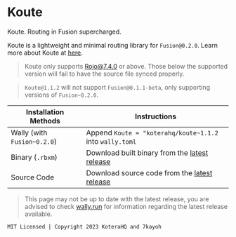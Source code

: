 # Koute
Koute. Routing in Fusion supercharged.

Koute is a lightweight and minimal routing library for `Fusion@0.2.0`. Learn more about Koute at [here](https://kotera.7kayoh.net).

> Koute only supports Rojo@7.4.0 or above. Those below the supported version will fail to have the source file synced properly.

> `Koute@1.1.2` will not support `Fusion@0.1.1-beta`, only supporting versions of `Fusion~0.2.0`.

| Installation Methods | Instructions |
| ------------- | ------------- |
| Wally (with `Fusion~0.2.0`) | Append `Koute = "koterahq/koute~1.1.2` into `wally.toml` |
| Binary (`.rbxm`) | Download built binary from the [latest release](https://gitlab.com/koterahq/koute/prod/-/releases) |
| Source Code | Download source code from the [latest release](https://gitlab.com/koterahq/koute/prod/-/releases) |

> This page may not be up to date with the latest release, you are advised to check [wally.run](https://wally.run/package/7kayoh/koute) for information regarding the latest release available.

`MIT Licensed | Copyright 2023 KoteraHQ and 7kayoh`